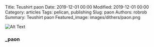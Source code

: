 Title: Teushirt paon
Date: 2019-12-01 00:00
Modified: 2019-12-01 00:00
Category: articles
Tags: pelican, publishing
Slug: paon
Authors: robrob
Summary: Teushirt paon
Featured_image: images/dithers/paon.png

![Alt Text]({static}/original_images/paon_original.png)
### _paon
